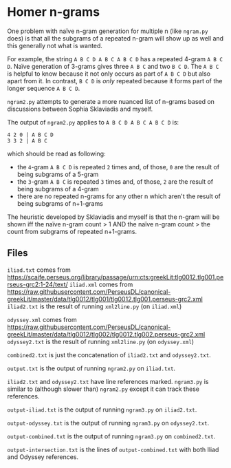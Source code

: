 # Homer n-grams

One problem with naïve n-gram generation for multiple n (like `ngram.py` does) is that all the subgrams of a repeated n-gram will show up as well and this generally not what is wanted.

For example, the string `A B C D A B C A B C D` has a repeated 4-gram `A B C D`. Naïve generation of 3-grams gives three `A B C` and two `B C D`. The `A B C` is helpful to know because it not only occurs as part of `A B C D` but also apart from it. In contrast, `B C D` is _only_ repeated because it forms part of the longer sequence `A B C D`.

`ngram2.py` attempts to generate a more nuanced list of n-grams based on discussions between Sophia Sklaviadis and myself.

The output of `ngram2.py` applies to `A B C D A B C A B C D` is:

```
4 2 0 | A B C D
3 3 2 | A B C
```

which should be read as following:

* the `4`-gram `A B C D` is repeated `2` times and, of those, `0` are the result of being subgrams of a 5-gram
* the `3`-gram `A B C` is repeated `3` times and, of those, `2` are the result of being subgrams of a 4-gram
* there are no repeated n-grams for any other n which aren't the result of being subgrams of n+1-grams

The heuristic developed by Sklaviadis and myself is that the n-gram will be shown iff the naïve n-gram count > 1 AND the naïve n-gram count > the count from subgrams of repeated n+1-grams.

## Files

`iliad.txt` comes from https://scaife.perseus.org/library/passage/urn:cts:greekLit:tlg0012.tlg001.perseus-grc2:1-24/text/
`iliad.xml` comes from https://raw.githubusercontent.com/PerseusDL/canonical-greekLit/master/data/tlg0012/tlg001/tlg0012.tlg001.perseus-grc2.xml
`iliad2.txt` is the result of running `xml2line.py` (on `iliad.xml`)

`odyssey.xml` comes from https://raw.githubusercontent.com/PerseusDL/canonical-greekLit/master/data/tlg0012/tlg002/tlg0012.tlg002.perseus-grc2.xml
`odyssey2.txt` is the result of running `xml2line.py` (on `odyssey.xml`)

`combined2.txt` is just the concatenation of `iliad2.txt` and `odyssey2.txt`.

`output.txt` is the output of running `ngram2.py` on `iliad.txt`.

`iliad2.txt` and `odyssey2.txt` have line references marked. `ngram3.py` is similar to (although slower than) `ngram2.py` except it can track these references.


`output-iliad.txt` is the output of running `ngram3.py` on `iliad2.txt`.

`output-odyssey.txt` is the output of running `ngram3.py` on `odyssey2.txt`.

`output-combined.txt` is the output of running `ngram3.py` on `combined2.txt`.

`output-intersection.txt` is the lines of `output-combined.txt` with both Iliad and Odyssey references.
